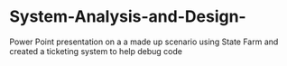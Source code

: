 # System-Analysis-and-Design-
Power Point presentation on a a made up scenario using State Farm and created a ticketing system to help debug code 
